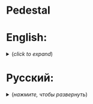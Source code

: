 # Pedestal

# English: 
<details>
<summary> <b></b> (<i>click to expand</i>)</summary>

## Stand for things with backlight and rotation

Video on YouTube: https://youtu.be/cd8HgQr4loQ

### Features:
- Different operating modes;<details>
  <summary> <b></b> (<i>click to expand</i>)</summary>

  #### Backlight operation modes:
  - One color;
  <details><summary> <b></b> (<i>click to expand</i>)</summary>
  
  ![один цвет](https://user-images.githubusercontent.com/80697141/227638143-9e3a5081-f24a-4871-b809-0f7fe94cda16.png) 
  </details>
  - Graduation;
  <details><summary> <b></b> (<i>click to expand</i>)</summary>
  
  ![градация](https://user-images.githubusercontent.com/80697141/227640291-9695e472-f2fd-4e54-ad62-7f6b8ba20df6.png)
  </details>
  - Random;
  <details><summary> <b></b> (<i>click to expand</i>)</summary>
  
  ![рандом](https://user-images.githubusercontent.com/80697141/227641280-4c4ee593-9d20-4e6e-aa0d-7509cc02f024.png)
  </details>
  - Manual;
  <details><summary> <b></b> (<i>click to expand</i>)</summary>
  
  ![ручной](https://user-images.githubusercontent.com/80697141/227641600-be39dd3a-42d3-4816-aaf4-b3ddf798cf71.png)
  </details>
  - Train;
  <details><summary> <b></b> (<i>click to expand</i>)</summary>
  
  ![поезд](https://user-images.githubusercontent.com/80697141/227641842-4468060a-e50c-4ac6-98ae-4e1ca0ce065f.png)
  </details>

- Support RGB LEDs;
- Support for table rotation using a stepper motor;
- Remote control via WIFI;

### Component base:
- Controller - ESP 32;
- Ring of address LEDs - WS2812;
- Step-down converter - mini360 [3.3V];
- Boost converter - MT3608 [12V];
- Stepper motor - EM-463;
- Stepper motor driver - DRV8825.

<details>
  <summary> <b>Connecting components</b> (<i>click to expand</i>)</summary>
  
- RGB LEDs:
  Contact name| I/O port
  --- | ---
  DI | 27
  
- DRV8825:
  Contact name| I/O port
  --- | ---
  M0 | 17
  M1 | 5
  M2 | 16
  STEP | 12
  RST | 25
  DIR | 26
  
  <details>
  <summary> <b>Scheme</b> (<i>click to expand</i>)</summary>
  
  soon
  </details>
</details>

### Used libraries:
- Hugo kernel:
  - micropython-nanoweb: https://github.com/hugokernel/micropython-nanoweb

### Notes:
- Development was carried out in Thonny IDE V3.3.13;
- Performance tested on: "MicroPython v 1.19.1 on 2022-06-18; ESP 32 module with ESP 32";
- You can not add a stepper motor to your pedestal, as this will require modification of the model for your engine, as well as create additional costs.

### Creators:
- Author of the idea: Nikita;
- Author of the code: Denis.
</details>

</details>

# Русский: 
<details>
<summary> <b></b> (<i>нажмите, чтобы развернуть</i>)</summary>

## Подставка под вещи с подсветкой и вращением.

Ролик на YouTube: https://youtu.be/cd8HgQr4loQ

### Особенности:
- Разные режимы работы;<details>
  <summary> <b></b> (<i>нажмите, чтобы развернуть</i>)</summary>

  #### Режимы работы подсветки:
  - One color - Определённый цвет;
  <details><summary> <b></b> (<i>нажмите, чтобы развернуть</i>)</summary>
  
  ![один цвет](https://user-images.githubusercontent.com/80697141/227638143-9e3a5081-f24a-4871-b809-0f7fe94cda16.png) 
  </details>
  - Graduation - Градация;
  <details><summary> <b></b> (<i>нажмите, чтобы развернуть</i>)</summary>
  
  ![градация](https://user-images.githubusercontent.com/80697141/227640291-9695e472-f2fd-4e54-ad62-7f6b8ba20df6.png)
  </details>
  - Random - Рандомные светодиоды;
  <details><summary> <b></b> (<i>нажмите, чтобы развернуть</i>)</summary>
  
  ![рандом](https://user-images.githubusercontent.com/80697141/227641280-4c4ee593-9d20-4e6e-aa0d-7509cc02f024.png)
  </details>
  - Manual - Ручной;
  <details><summary> <b></b> (<i>нажмите, чтобы развернуть</i>)</summary>
  
  ![ручной](https://user-images.githubusercontent.com/80697141/227641600-be39dd3a-42d3-4816-aaf4-b3ddf798cf71.png)
  </details>
  - Train - Поезд;
  <details><summary> <b></b> (<i>нажмите, чтобы развернуть</i>)</summary>
  
  ![поезд](https://user-images.githubusercontent.com/80697141/227641842-4468060a-e50c-4ac6-98ae-4e1ca0ce065f.png)
  </details>
- Поддержка RGB светодиодов;
- Поддержка вращения стола при помощи шагового двигателя;
- Удалённое управление при помощи WIFI;

### Компонентная база:
- Контроллер - ESP32;
- Кольцо адресных светодиодов - WS2812;
- Понижающий преобразователь - mini360 [в 3.3V];
- Повышающий преобразователь - MT3608 [в 12V];
- Шаговый двигатель - EM-463;
- Драйвер для шагового двигателя - DRV8825.
<details>
  <summary> <b>Подключение компонентов</b> (<i>нажмите, чтобы развернуть</i>)</summary>
  
- RGB LEDs:
  Название контакта| I/O порт
  --- | ---
  DI | 27
  
- DRV8825:
  Название контакта| I/O порт
  --- | ---
  M0 | 17
  M1 | 5
  M2 | 16
  STEP | 12
  RST | 25
  DIR | 26
  
  <details>
  <summary> <b>Схема</b> (<i>нажмите, чтобы развернуть</i>)</summary>
  
  soon
  </details>
</details>

### Используемые библиотеки:
- Hugokernel:
  - micropython-nanoweb: https://github.com/hugokernel/micropython-nanoweb

### Примечания:
  - Разработка велась в Thonny IDE V3.3.13;
  - Работоспособность проверена на: "MicroPython v1.19.1 on 2022-06-18; ESP32 module with ESP32";
  - Вы можете не добавлять в свой пьедестал шаговый мотор, поскольку это потребует модификации модели под ваш двигатель, а так же создаст дополнительные расходы.

 ### Создатели:
 - Автор идеи: Никита;
 - Автор кода: Денис.
</details>
